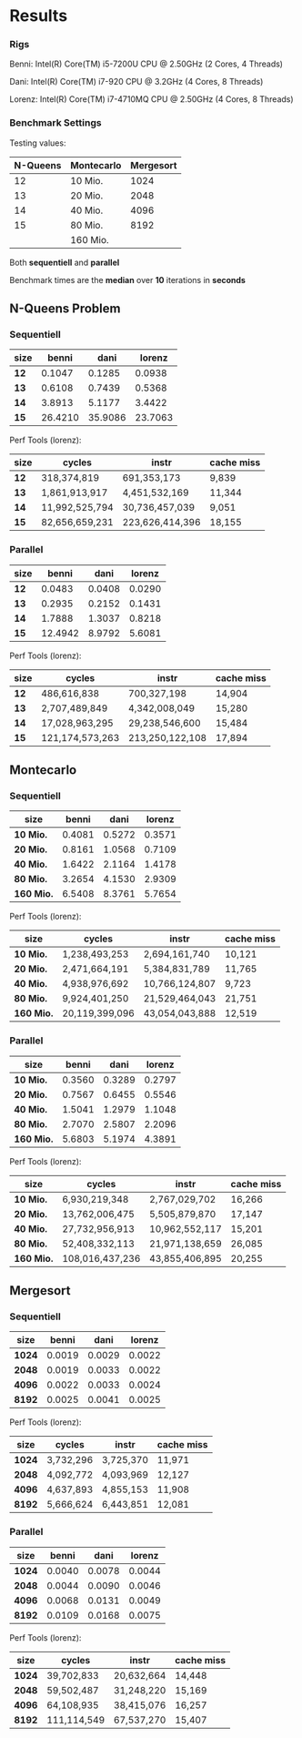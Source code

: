 # Results

### Rigs
Benni:
Intel(R) Core(TM) i5-7200U CPU @ 2.50GHz (2 Cores, 4 Threads)

Dani:
Intel(R) Core(TM) i7-920 CPU @ 3.2GHz (4 Cores, 8 Threads)

Lorenz:
Intel(R) Core(TM) i7-4710MQ CPU @ 2.50GHz (4 Cores, 8 Threads)

### Benchmark Settings

Testing values:

| N-Queens | Montecarlo | Mergesort |
|----------|------------|-----------|
| 12       | 10 Mio.    | 1024      |
| 13       | 20 Mio.    | 2048      |
| 14       | 40 Mio.    | 4096      |
| 15       | 80 Mio.    | 8192      |
|          | 160 Mio.   |           |

Both **sequentiell** and **parallel**

Benchmark times are the **median** over **10** iterations in **seconds**

## N-Queens Problem

### Sequentiell

| size | benni | dani    | lorenz  |
|------|-------|---------|---------|
| **12**   | 0.1047 | 0.1285  | 0.0938  |
| **13**   | 0.6108 | 0.7439  | 0.5368  |
| **14**   | 3.8913 | 5.1177  | 3.4422  |
| **15**   | 26.4210 | 35.9086 | 23.7063 |

Perf Tools (lorenz):

| size | cycles         | instr           | cache miss |
|------|----------------|-----------------|------------|
| **12**   | 318,374,819    | 691,353,173     | 9,839      |
| **13**   | 1,861,913,917  | 4,451,532,169   | 11,344     |
| **14**   | 11,992,525,794 | 30,736,457,039  | 9,051      |
| **15**   | 82,656,659,231 | 223,626,414,396 | 18,155     |

### Parallel

| size | benni | dani   | lorenz |
|------|-------|--------|--------|
| **12**   | 0.0483 | 0.0408 | 0.0290 |
| **13**   | 0.2935 | 0.2152 | 0.1431 |
| **14**   | 1.7888 | 1.3037 | 0.8218 |
| **15**   | 12.4942 | 8.9792 | 5.6081 |

Perf Tools (lorenz):


| size | cycles          | instr           | cache miss |
|------|-----------------|-----------------|------------|
| **12**   | 486,616,838     | 700,327,198     | 14,904     |
| **13**   | 2,707,489,849   | 4,342,008,049   | 15,280     |
| **14**   | 17,028,963,295  | 29,238,546,600  | 15,484     |
| **15**   | 121,174,573,263 | 213,250,122,108 | 17,894     |

## Montecarlo

### Sequentiell

| size     | benni | dani   | lorenz |
|----------|-------|--------|--------|
| **10 Mio.**  | 0.4081 | 0.5272 | 0.3571 |
| **20 Mio.**  | 0.8161 | 1.0568 | 0.7109 |
| **40 Mio.**  | 1.6422 | 2.1164 | 1.4178 |
| **80 Mio.**  | 3.2654 | 4.1530 | 2.9309 |
| **160 Mio.** | 6.5408 | 8.3761 | 5.7654 |

Perf Tools (lorenz):

| size     | cycles         | instr          | cache miss |
|----------|----------------|----------------|------------|
| **10 Mio.**  | 1,238,493,253  | 2,694,161,740  | 10,121     |
| **20 Mio.**  | 2,471,664,191  | 5,384,831,789  | 11,765     |
| **40 Mio.**  | 4,938,976,692  | 10,766,124,807 | 9,723      |
| **80 Mio.**  | 9,924,401,250  | 21,529,464,043 | 21,751     |
| **160 Mio.** | 20,119,399,096 | 43,054,043,888 | 12,519     |

### Parallel

| size     | benni | dani   | lorenz |
|----------|-------|--------|--------|
| **10 Mio.**  | 0.3560 | 0.3289 | 0.2797 |
| **20 Mio.**  | 0.7567 | 0.6455 | 0.5546 |
| **40 Mio.**  | 1.5041 | 1.2979 | 1.1048 |
| **80 Mio.**  | 2.7070 | 2.5807 | 2.2096 |
| **160 Mio.** | 5.6803 | 5.1974 | 4.3891 |

Perf Tools (lorenz):

| size     | cycles          | instr          | cache miss |
|----------|-----------------|----------------|------------|
| **10 Mio.**  | 6,930,219,348   | 2,767,029,702  | 16,266     |
| **20 Mio.**  | 13,762,006,475  | 5,505,879,870  | 17,147     |
| **40 Mio.**  | 27,732,956,913  | 10,962,552,117 | 15,201     |
| **80 Mio.**  | 52,408,332,113  | 21,971,138,659 | 26,085     |
| **160 Mio.** | 108,016,437,236 | 43,855,406,895 | 20,255     |

## Mergesort

### Sequentiell

| size | benni | dani   | lorenz |
|------|-------|--------|--------|
| **1024** | 0.0019 | 0.0029 | 0.0022 |
| **2048** | 0.0019 | 0.0033 | 0.0022 |
| **4096** | 0.0022 | 0.0033 | 0.0024 |
| **8192** | 0.0025 | 0.0041 | 0.0025 |

Perf Tools (lorenz):

| size | cycles    | instr     | cache miss |
|------|-----------|-----------|------------|
| **1024** | 3,732,296 | 3,725,370 | 11,971     |
| **2048** | 4,092,772 | 4,093,969 | 12,127     |
| **4096** | 4,637,893 | 4,855,153 | 11,908     |
| **8192** | 5,666,624 | 6,443,851 | 12,081     |

### Parallel

| size | benni | dani   | lorenz |
|------|-------|--------|--------|
| **1024** | 0.0040 | 0.0078 | 0.0044 |
| **2048** | 0.0044 | 0.0090 | 0.0046 |
| **4096** | 0.0068 | 0.0131 | 0.0049 |
| **8192** | 0.0109 | 0.0168 | 0.0075 |

Perf Tools (lorenz):

| size | cycles      | instr      | cache miss |
|------|-------------|------------|------------|
| **1024** | 39,702,833  | 20,632,664 | 14,448     |
| **2048** | 59,502,487  | 31,248,220 | 15,169     |
| **4096** | 64,108,935  | 38,415,076 | 16,257     |
| **8192** | 111,114,549 | 67,537,270 | 15,407     |
